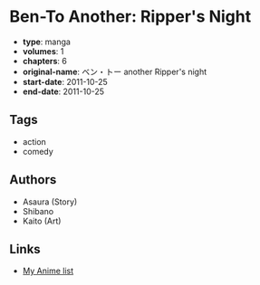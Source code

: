 # Ben-To Another: Ripper's Night

-   **type**: manga
-   **volumes**: 1
-   **chapters**: 6
-   **original-name**: ベン・トー another Ripper's night
-   **start-date**: 2011-10-25
-   **end-date**: 2011-10-25

## Tags

-   action
-   comedy

## Authors

-   Asaura (Story)
-   Shibano
-   Kaito (Art)

## Links

-   [My Anime list](https://myanimelist.net/manga/44483/Ben-To_Another__Rippers_Night)
